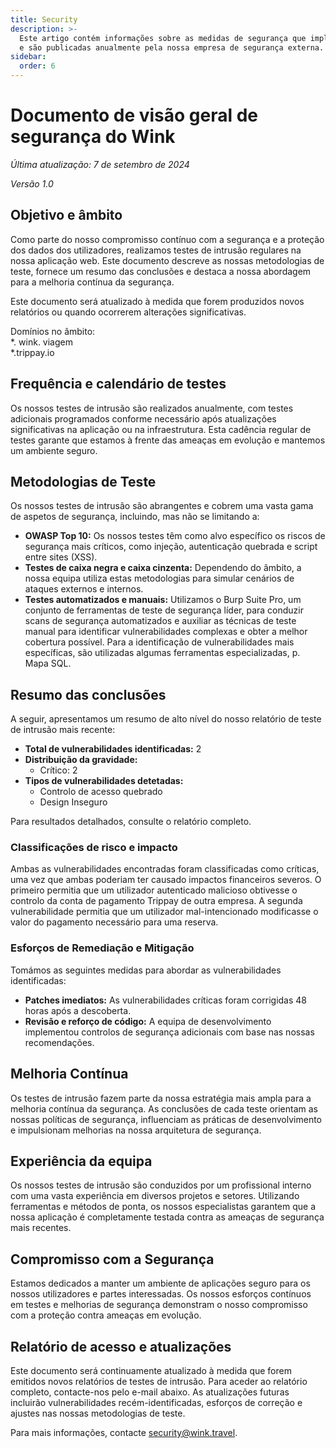 ```yaml
---
title: Security
description: >-
  Este artigo contém informações sobre as medidas de segurança que implementamos
  e são publicadas anualmente pela nossa empresa de segurança externa.
sidebar:
  order: 6
---
```

# Documento de visão geral de segurança do Wink

*Última atualização: 7 de setembro de 2024*

*Versão 1.0*

## Objetivo e âmbito

Como parte do nosso compromisso contínuo com a segurança e a proteção dos dados dos utilizadores, realizamos testes de intrusão regulares na nossa aplicação web. Este documento descreve as nossas metodologias de teste, fornece um resumo das conclusões e destaca a nossa abordagem para a melhoria contínua da segurança.

Este documento será atualizado à medida que forem produzidos novos relatórios ou quando ocorrerem alterações significativas.

Domínios no âmbito:\
\*. wink. viagem\
\*.trippay.io

## Frequência e calendário de testes

Os nossos testes de intrusão são realizados anualmente, com testes adicionais programados conforme necessário após atualizações significativas na aplicação ou na infraestrutura. Esta cadência regular de testes garante que estamos à frente das ameaças em evolução e mantemos um ambiente seguro.

## Metodologias de Teste

Os nossos testes de intrusão são abrangentes e cobrem uma vasta gama de aspetos de segurança, incluindo, mas não se limitando a:

* **OWASP Top 10:** Os nossos testes têm como alvo específico os riscos de segurança mais críticos, como injeção, autenticação quebrada e script entre sites (XSS).
* **Testes de caixa negra e caixa cinzenta:** Dependendo do âmbito, a nossa equipa utiliza estas metodologias para simular cenários de ataques externos e internos.
* **Testes automatizados e manuais:** Utilizamos o Burp Suite Pro, um conjunto de ferramentas de teste de segurança líder, para conduzir scans de segurança automatizados e auxiliar as técnicas de teste manual para identificar vulnerabilidades complexas e obter a melhor cobertura possível. Para a identificação de vulnerabilidades mais específicas, são utilizadas algumas ferramentas especializadas, p. Mapa SQL.

## Resumo das conclusões

A seguir, apresentamos um resumo de alto nível do nosso relatório de teste de intrusão mais recente:

* **Total de vulnerabilidades identificadas:** 2
* **Distribuição da gravidade:**
  * Crítico: 2
* **Tipos de vulnerabilidades detetadas:**
  * Controlo de acesso quebrado
  * Design Inseguro

Para resultados detalhados, consulte o relatório completo.

### Classificações de risco e impacto

Ambas as vulnerabilidades encontradas foram classificadas como críticas, uma vez que ambas poderiam ter causado impactos financeiros severos. O primeiro permitia que um utilizador autenticado malicioso obtivesse o controlo da conta de pagamento Trippay de outra empresa. A segunda vulnerabilidade permitia que um utilizador mal-intencionado modificasse o valor do pagamento necessário para uma reserva.

### Esforços de Remediação e Mitigação

Tomámos as seguintes medidas para abordar as vulnerabilidades identificadas:

* **Patches imediatos:** As vulnerabilidades críticas foram corrigidas 48 horas após a descoberta.
* **Revisão e reforço de código:** A equipa de desenvolvimento implementou controlos de segurança adicionais com base nas nossas recomendações.

## Melhoria Contínua

Os testes de intrusão fazem parte da nossa estratégia mais ampla para a melhoria contínua da segurança. As conclusões de cada teste orientam as nossas políticas de segurança, influenciam as práticas de desenvolvimento e impulsionam melhorias na nossa arquitetura de segurança.

## Experiência da equipa

Os nossos testes de intrusão são conduzidos por um profissional interno com uma vasta experiência em diversos projetos e setores. Utilizando ferramentas e métodos de ponta, os nossos especialistas garantem que a nossa aplicação é completamente testada contra as ameaças de segurança mais recentes.

## Compromisso com a Segurança

Estamos dedicados a manter um ambiente de aplicações seguro para os nossos utilizadores e partes interessadas. Os nossos esforços contínuos em testes e melhorias de segurança demonstram o nosso compromisso com a proteção contra ameaças em evolução.

## Relatório de acesso e atualizações

Este documento será continuamente atualizado à medida que forem emitidos novos relatórios de testes de intrusão. Para aceder ao relatório completo, contacte-nos pelo e-mail abaixo. As atualizações futuras incluirão vulnerabilidades recém-identificadas, esforços de correção e ajustes nas nossas metodologias de teste.

Para mais informações, contacte security@wink.travel.

